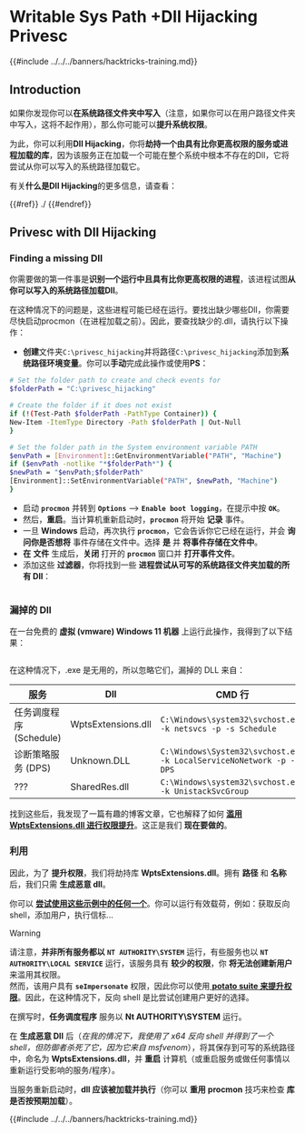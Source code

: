# Writable Sys Path +Dll Hijacking Privesc

{{#include ../../../banners/hacktricks-training.md}}

## Introduction

如果你发现你可以**在系统路径文件夹中写入**（注意，如果你可以在用户路径文件夹中写入，这将不起作用），那么你可能可以**提升系统权限**。

为此，你可以利用**Dll Hijacking**，你将**劫持一个由具有比你更高权限的服务或进程加载的库**，因为该服务正在加载一个可能在整个系统中根本不存在的Dll，它将尝试从你可以写入的系统路径加载它。

有关**什么是Dll Hijacking**的更多信息，请查看：

{{#ref}}
./
{{#endref}}

## Privesc with Dll Hijacking

### Finding a missing Dll

你需要做的第一件事是**识别一个运行中且具有比你更高权限的进程**，该进程试图**从你可以写入的系统路径加载Dll**。

在这种情况下的问题是，这些进程可能已经在运行。要找出缺少哪些Dll，你需要尽快启动procmon（在进程加载之前）。因此，要查找缺少的.dll，请执行以下操作：

- **创建**文件夹`C:\privesc_hijacking`并将路径`C:\privesc_hijacking`添加到**系统路径环境变量**。你可以**手动**完成此操作或使用**PS**：
```bash
# Set the folder path to create and check events for
$folderPath = "C:\privesc_hijacking"

# Create the folder if it does not exist
if (!(Test-Path $folderPath -PathType Container)) {
New-Item -ItemType Directory -Path $folderPath | Out-Null
}

# Set the folder path in the System environment variable PATH
$envPath = [Environment]::GetEnvironmentVariable("PATH", "Machine")
if ($envPath -notlike "*$folderPath*") {
$newPath = "$envPath;$folderPath"
[Environment]::SetEnvironmentVariable("PATH", $newPath, "Machine")
}
```
- 启动 **`procmon`** 并转到 **`Options`** --> **`Enable boot logging`**，在提示中按 **`OK`**。
- 然后，**重启**。当计算机重新启动时，**`procmon`** 将开始 **记录** 事件。
- 一旦 **Windows** 启动，再次执行 **`procmon`**，它会告诉你它已经在运行，并会 **询问你是否想将** 事件存储在文件中。选择 **是** 并 **将事件存储在文件中**。
- **在** **文件** 生成后，**关闭** 打开的 **`procmon`** 窗口并 **打开事件文件**。
- 添加这些 **过滤器**，你将找到一些 **进程尝试从可写的系统路径文件夹加载的所有 Dll**：

<figure><img src="../../../images/image (945).png" alt=""><figcaption></figcaption></figure>

### 漏掉的 Dll

在一台免费的 **虚拟 (vmware) Windows 11 机器** 上运行此操作，我得到了以下结果：

<figure><img src="../../../images/image (607).png" alt=""><figcaption></figcaption></figure>

在这种情况下，.exe 是无用的，所以忽略它们，漏掉的 DLL 来自：

| 服务                             | Dll                | CMD 行                                                               |
| ------------------------------- | ------------------ | -------------------------------------------------------------------- |
| 任务调度程序 (Schedule)         | WptsExtensions.dll | `C:\Windows\system32\svchost.exe -k netsvcs -p -s Schedule`          |
| 诊断策略服务 (DPS)              | Unknown.DLL        | `C:\Windows\System32\svchost.exe -k LocalServiceNoNetwork -p -s DPS` |
| ???                             | SharedRes.dll      | `C:\Windows\system32\svchost.exe -k UnistackSvcGroup`                |

找到这些后，我发现了一篇有趣的博客文章，它也解释了如何 [**滥用 WptsExtensions.dll 进行权限提升**](https://juggernaut-sec.com/dll-hijacking/#Windows_10_Phantom_DLL_Hijacking_-_WptsExtensionsdll)。这正是我们 **现在要做的**。

### 利用

因此，为了 **提升权限**，我们将劫持库 **WptsExtensions.dll**。拥有 **路径** 和 **名称** 后，我们只需 **生成恶意 dll**。

你可以 [**尝试使用这些示例中的任何一个**](#creating-and-compiling-dlls)。你可以运行有效载荷，例如：获取反向 shell，添加用户，执行信标...

> [!WARNING]
> 请注意，**并非所有服务都以** **`NT AUTHORITY\SYSTEM`** 运行，有些服务也以 **`NT AUTHORITY\LOCAL SERVICE`** 运行，该服务具有 **较少的权限**，你 **将无法创建新用户** 来滥用其权限。\
> 然而，该用户具有 **`seImpersonate`** 权限，因此你可以使用[ **potato suite 来提升权限**](../roguepotato-and-printspoofer.md)。因此，在这种情况下，反向 shell 是比尝试创建用户更好的选择。

在撰写时，**任务调度程序** 服务以 **Nt AUTHORITY\SYSTEM** 运行。

在 **生成恶意 Dll** 后（_在我的情况下，我使用了 x64 反向 shell 并得到了一个 shell，但防御者杀死了它，因为它来自 msfvenom_），将其保存到可写的系统路径中，命名为 **WptsExtensions.dll**，并 **重启** 计算机（或重启服务或做任何事情以重新运行受影响的服务/程序）。

当服务重新启动时，**dll 应该被加载并执行**（你可以 **重用** **procmon** 技巧来检查 **库是否按预期加载**）。

{{#include ../../../banners/hacktricks-training.md}}
